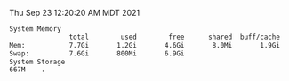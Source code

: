 Thu Sep 23 12:20:20 AM MDT 2021
```bash
System Memory
               total        used        free      shared  buff/cache   available
Mem:           7.7Gi       1.2Gi       4.6Gi       8.0Mi       1.9Gi       6.2Gi
Swap:          7.6Gi       800Mi       6.9Gi
System Storage
667M	.
```
```bash
